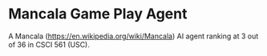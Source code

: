 # Mancala Game Play Agent
A Mancala (https://en.wikipedia.org/wiki/Mancala) AI agent ranking at 3 out of 36 in CSCI 561 (USC).
